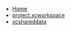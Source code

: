 <!-- docs/_sidebar.md -->
- [Home](/)
- [project.xcworkspace](devassistDocs/docs/Tutorials/MapViewTutorial/MapViewTutorial.xcodeproj/project.xcworkspace/)
- [xcshareddata](devassistDocs/docs/Tutorials/MapViewTutorial/MapViewTutorial.xcodeproj/xcshareddata/)